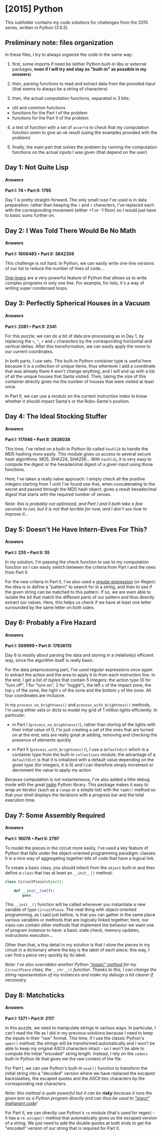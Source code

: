 # [2015] Python

This subfolder contains my code solutions for challenges from the 2015 series, written in Python (3.6.5).

## Preliminary note: files organization
In these files, I try to always organize the code in the same way:

1. first, some imports if need be (either Python built-in libs or external packages, **even if I will try and stay as "built-in" as possible in my answers**)

2. then, parsing functions to read and extract data from the provided input (that seems to always be a string of characters)

3. then, the actual computation functions, separated in 3 bits:
  - util and common functions
  - functions for the Part I of the problem
  - functions for the Part II of the problem
  
4. a test of function with a set of ``assert``s to check that my computation function seem to give an ok result (using the examples provided with the problem)

5. finally, the main part that solves the problem by running the computation functions on the actual inputs I was given (that depend on the user)

## Day 1: Not Quite Lisp

#### Answers
**Part I: 74 • Part II: 1795**

Day 1 is pretty straight-forward. The only small ruse I've used is in data preparation: rather than keeping the ``(`` and ``)`` characters, I've replaced each with the corresponding movement (either +1 or -1 floor) so I would just have to basic sums further on.

## Day 2: I Was Told There Would Be No Math

#### Answers
**Part I: 1606483 • Part II: 3842356**

This challenge is not hard. In Python, we can easily write one-line versions of our list to reduce the number of lines of code...

[One-liners](https://wiki.python.org/moin/Powerful%20Python%20One-Liners) are a very powerful feature of Python that allows us to write complex programs in only one line. For example, for lists, it's a way of writing super condensed loops.

## Day 3: Perfectly Spherical Houses in a Vacuum

#### Answers
**Part I: 2081 • Part II: 2341**

For this puzzle, we can do a bit of data pre-processing as in Day 1, by replacing the ``<``, ``^``, ``>`` and ``v`` characters by the corresponding horizontal and vertical deltas. After this transformation, we can easily apply the move to our current coordinates.

In both parts, I use sets. This built-in Python container type is useful here because it is a collection of *unique* items, thus whenever I add a coordinate that was already there it won't change anything, and I will end up with a list of all the unique houses that Santa visited. Then, taking the size of this container directly gives me the number of houses that were visited at least once.

In Part II, we can use a modulo on the current instruction index to know whether it should impact Santa's or the Robo-Santa's position.

## Day 4: The Ideal Stocking Stuffer

#### Answers
**Part I: 117946 • Part II: 3938038**

This time, I've relied on a built-in Python lib called ``hashlib`` to handle the MD5 hashing more easily. This module gives us access to several secure hash algorithms: MD5, SHA224, SHA256... With ``hashlib``, it is very easy to compute the digest or the hexadecimal digest of a given input using those functions.

Here, I've taken a really naïve approach: I simply check all the positive integers starting from 1 until I've found one that, when concatenating to the secret and passed through the MD5 hash object, gives a result hexadecimal digest that starts with the required number of zeroes.

*Note: this is probably not optimized, and Part I and II both take a few seconds to run, but it is not that terrible for now, and I don't see how to improve it...*

## Day 5: Doesn't He Have Intern-Elves For This?

#### Answers
**Part I: 255 • Part II: 55**

In my solution, I'm passing the check function to use to my computation function so I can easily switch between the criteria from Part I and the ones from Part II.

For the new criteria in Part II, I've also used a [regular expression](https://en.wikipedia.org/wiki/Regular_expression) (or Regex): the idea is to define a "pattern" to search for in a string, and then to see if the given string can be matched to this pattern. If so, we are even able to isolate the bit that match the different parts of our pattern and thus directly extract our values. Here, this helps us check if we have at least one letter surrounded by the same letter on both sides.

## Day 6: Probably a Fire Hazard

#### Answers
**Part I: 569999 • Part II: 17836115**

Day 6 is mostly about parsing the data and storing in a (relatively) efficient way, since the algorithm itself is really basic.

For the data preprocessing part, I've used regular expressions once again to extract the action and the area to apply it to from each instruction line. In the end, I get a list of *tuples* that contain 5 integers: the action type (0 for "turn off", 1 for "turn on", 2 for "toggle"), the left ``x`` of the impact zone, the top ``y`` of the zone, the right ``x`` of the zone and the bottom ``y`` of the zone. All four coordinates are inclusive.

In my ``process_no_brightness()`` and ``process_with_brightness()`` methods, I'm using either sets or dicts to model my grid of 1 million lights efficiently. In particular:

- in Part I (``process_no_brightness()``), rather than storing all the lights with their initial value of 0, I'm just creating a set of the ones that are turned on at the end; sets are really great at adding, removing and checking the presence of elements quickly

- in Part II (``process_with_brightness()``), I use a ``defaultdict`` which is a container type from the built-in ``collections`` module; the advantage of a  ``defaultdict`` is that it is initialized with a default value depending on the given type (for integers, it is 0) and I can therefore simply increment or decrement the value to apply my action

Because computation is not instantaneous, I've also added a little debug mode with the great [tqdm](https://pypi.org/project/tqdm/) Python library. This package makes it easy to wrap an iterator (such as a ``range`` or a simple list) with the ``tqdm()`` method so that your shell displays the iterations with a progress bar and the total execution time.

## Day 7: Some Assembly Required

#### Answers
**Part I: 16076 • Part II: 2797**

To model the pieces in the circuit more easily, I've used a key feature of Python that falls under the object-oriented programming paradigm: classes. It is a nice way of aggregating together bits of code that have a logical link.

To create a basic class, you should inherit from the ``object`` built-in and then define a ``class`` that has at least an ``__init__()`` method:

```python
class CircuitPiece(object):
    
    def __init__(self):
        pass
```

This ``__init__()`` function will be called whenever you instantiate a new variable of type ``CircuitPiece``. The neat thing with object-oriented programming, as I said just before, is that you can gather in the same place various variables or methods that are logically linked together; here, our class can contain other methods that implement the behavior we want one of program instance to have: a basic state check, memory updates, instructions execution...

Other than that, a tiny detail in my solution is that I store the pieces in my circuit in a dictionary where the key is the label of each piece; this way, I can find a piece very quickly by its label.

*Note: I've also overridden another Python ["magic" method](https://www.python-course.eu/python3_magic_methods.php) for my ``CircuitPiece`` class, the ``__str__()`` function. Thanks to this, I can change the string representation of my instances and make my debugs a bit clearer if necessary.*

## Day 8: Matchsticks

#### Answers
**Part I: 1371 • Part II: 2117**

In this puzzle, we need to manipulate strings in various ways. In particular, I can't read the file as I did in my previous solutions because I need to keep the inputs in their "raw" format. This time, if I use the classic Python's ``open()`` method, the strings will be transformed automatically and I won't be able to keep my original ASCII characters intact - so I won't be able to compute the initial "encoded" string length. Instead, I rely on the ``codecs`` built-in Python lib that gives me the raw content of the file.

For Part I, we can use Python's built-in ``eval()`` function to transform the initial string into a "decoded" version where we have replaced the escaped backslashes, the escaped quotes and the ASCII hex characters by the corresponding real characters.

*Note: this method is quite powerful but it can be __risky__ because it runs the given text as a Python program directly and can thus be used to ["inject" malignant code](https://nedbatchelder.com/blog/201206/eval_really_is_dangerous.html)!*

For Part II, we can directly use Python's ``re`` module (that's used for regex) - it has a ``re.escape()`` method that automatically gives us the escaped version of a string. We just need to add the double quotes at both ends to get the "encoded" version of our string that is required for Part II.
